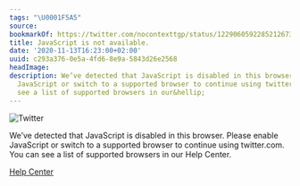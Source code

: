 ```yaml
---
tags: "\U0001F5A5"
source:
bookmarkOf: https://twitter.com/nocontexttgp/status/1229060592285212673?s=21
title: JavaScript is not available.
date: '2020-11-13T16:23:00+02:00'
uuid: c293a376-0e5a-4fd6-8e9a-5843d26e2568
headImage:
description: We’ve detected that JavaScript is disabled in this browser. Please enable
  JavaScript or switch to a supported browser to continue using twitter.com. You can
  see a list of supported browsers in our&hellip;
---
```


![Twitter](https://abs.twimg.com/errors/logo46x38.png)

We’ve detected that JavaScript is disabled in this browser. Please enable JavaScript or switch to a supported browser to continue using twitter.com. You can see a list of supported browsers in our Help Center.

[Help Center](https://help.twitter.com/using-twitter/twitter-supported-browsers)